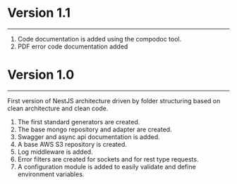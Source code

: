 # Version 1.1
*******************************************************************
1. Code documentation is added using the compodoc tool.
2. PDF error code documentation added

# Version 1.0
*******************************************************************

First version of NestJS architecture driven by folder structuring based on clean architecture and clean code.
1. The first standard generators are created.
2. The base mongo repository and adapter are created.
3. Swagger and async api documentation is added.
4. A base AWS S3 repository is created.
5. Log middleware is added.
6. Error filters are created for sockets and for rest type requests.
7. A configuration module is added to easily validate and define environment variables.

